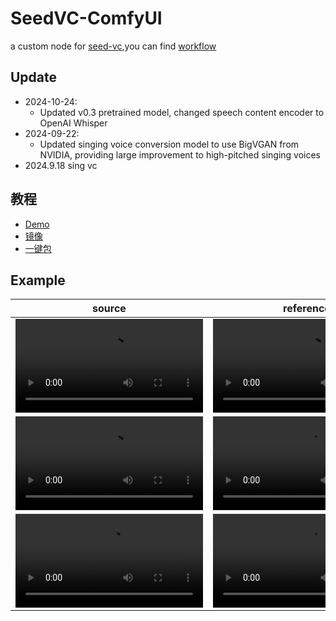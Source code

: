 # SeedVC-ComfyUI
a custom node for [seed-vc](https://github.com/Plachtaa/seed-vc),you can find [workflow](./doc)

## Update
- 2024-10-24:
    - Updated v0.3 pretrained model, changed speech content encoder to OpenAI Whisper
- 2024-09-22:
    - Updated singing voice conversion model to use BigVGAN from NVIDIA, providing large improvement to high-pitched singing voices
- 2024.9.18 sing vc 

## 教程
- [Demo](https://b23.tv/IfDHZ9w)
- [镜像](https://www.xiangongyun.com/image/detail/f19243de-f62b-435e-96fc-ce29acbedd85)
- [一键包](https://b23.tv/2Uj8QHD)

## Example
|source|reference|output|
|--|--|--|
|<video src="https://github.com/user-attachments/assets/061c27b1-7cac-4fee-8c90-0eb3bad4152c"/>|<video src="https://github.com/user-attachments/assets/074e39bb-cbf8-4982-a5fe-0f27b09e6b94"/>|<video src="https://github.com/user-attachments/assets/d77df618-b6cc-4e23-9d41-a9bac731df7e"/>|
|<video src="https://github.com/user-attachments/assets/6758239e-9215-4301-ba06-ac9dad06c306"/>|<video src="https://github.com/user-attachments/assets/a237ab33-f51a-4ce0-9036-f8b29161c40d"/>|<video src="https://github.com/user-attachments/assets/e2d44388-1b40-4239-a0e8-a2bdaf05b268"/>|
|<video src="https://github.com/user-attachments/assets/a237ab33-f51a-4ce0-9036-f8b29161c40d"/>|<video src="https://github.com/user-attachments/assets/6758239e-9215-4301-ba06-ac9dad06c306"/>|<video src="https://github.com/user-attachments/assets/25b52282-7eca-4538-9241-7177592e858d"/>|
